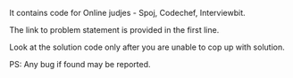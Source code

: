 It contains code for Online judjes - Spoj, Codechef, Interviewbit.

The link to problem statement is provided in the first line.

Look at the solution code only after you are unable to cop up with solution.

PS: Any bug if found may be reported.

